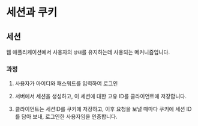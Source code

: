 # 세션과 쿠키
## 세션
웹 애플리케이션에서 사용자의 `상태`를 유지하는데 사용되는 메커니즘입니다. 
### 과정
1. 사용자가 아이디와 패스워드를 입력하여 로그인

2. 서버에서 세션을 생성하고, 이 세션에 대한 고유 ID를 클라이언트에 저장합니다.

3. 클라이언트는 세션ID를 쿠키에 저장하고, 이후 요청을 보낼 때마다 쿠키에 세션 ID를 담아 보내, 로그인한 사용자임을 인증합니다. 